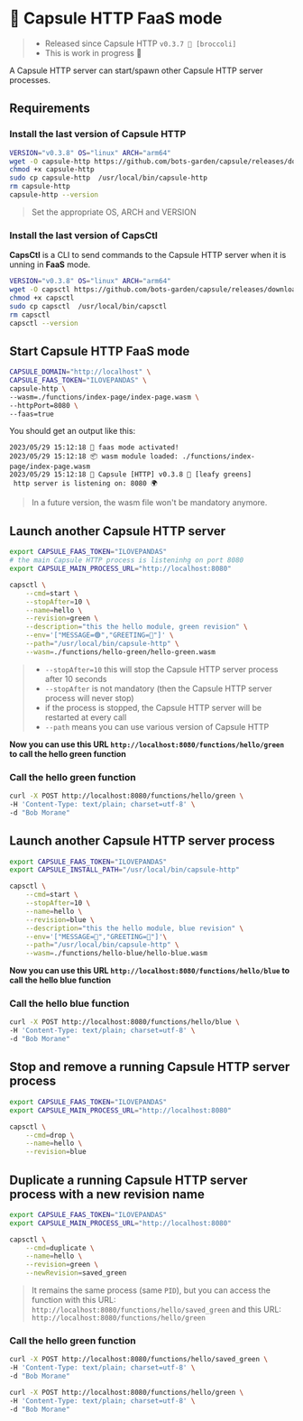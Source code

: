 # 🚀 Capsule HTTP FaaS mode

> - Released since Capsule HTTP `v0.3.7 🥦 [broccoli]`
> - This is work in progress 🚧

A Capsule HTTP server can start/spawn other Capsule HTTP server processes.

## Requirements

### Install the last version of Capsule HTTP

```bash
VERSION="v0.3.8" OS="linux" ARCH="arm64"
wget -O capsule-http https://github.com/bots-garden/capsule/releases/download/${VERSION}/capsule-http-${VERSION}-${OS}-${ARCH}
chmod +x capsule-http
sudo cp capsule-http  /usr/local/bin/capsule-http
rm capsule-http
capsule-http --version
```
> Set the appropriate OS, ARCH and VERSION

### Install the last version of CapsCtl

**CapsCtl** is a CLI to send commands to the Capsule HTTP server when it is unning in **FaaS** mode.

```bash
VERSION="v0.3.8" OS="linux" ARCH="arm64"
wget -O capsctl https://github.com/bots-garden/capsule/releases/download/${VERSION}/capsctl-${VERSION}-${OS}-${ARCH}
chmod +x capsctl
sudo cp capsctl  /usr/local/bin/capsctl
rm capsctl
capsctl --version
```

## Start Capsule HTTP FaaS mode

```bash
CAPSULE_DOMAIN="http://localhost" \
CAPSULE_FAAS_TOKEN="ILOVEPANDAS" \
capsule-http \
--wasm=./functions/index-page/index-page.wasm \
--httpPort=8080 \
--faas=true
```

You should get an output like this:
```
2023/05/29 15:12:18 🚀 faas mode activated!
2023/05/29 15:12:18 📦 wasm module loaded: ./functions/index-page/index-page.wasm
2023/05/29 15:12:18 💊 Capsule [HTTP] v0.3.8 🥬 [leafy greens]
 http server is listening on: 8080 🌍
```

> In a future version, the wasm file won't be mandatory anymore.

## Launch another Capsule HTTP server

```bash
export CAPSULE_FAAS_TOKEN="ILOVEPANDAS"
# the main Capsule HTTP process is listeninhg on port 8080
export CAPSULE_MAIN_PROCESS_URL="http://localhost:8080" 

capsctl \
    --cmd=start \
    --stopAfter=10 \
    --name=hello \
    --revision=green \
    --description="this the hello module, green revision" \
    --env='["MESSAGE=🟢","GREETING=🤗"]' \
    --path="/usr/local/bin/capsule-http" \
    --wasm=./functions/hello-green/hello-green.wasm
```
> - `--stopAfter=10` this will stop the Capsule HTTP server process after 10 seconds
> - `--stopAfter` is not mandatory (then the Capsule HTTP server process will never stop)
> - if the process is stopped, the Capsule HTTP server will be restarted at every call
> - `--path` means you can use various version of Capsule HTTP

**Now you can use this URL `http://localhost:8080/functions/hello/green` to call the hello green function**

### Call the hello green function

```bash
curl -X POST http://localhost:8080/functions/hello/green \
-H 'Content-Type: text/plain; charset=utf-8' \
-d "Bob Morane"
```

## Launch another Capsule HTTP server process

```bash
export CAPSULE_FAAS_TOKEN="ILOVEPANDAS"
export CAPSULE_INSTALL_PATH="/usr/local/bin/capsule-http"

capsctl \
    --cmd=start \
    --stopAfter=10 \
    --name=hello \
    --revision=blue \
    --description="this the hello module, blue revision" \
    --env='["MESSAGE=🔵","GREETING=🎉"]'\
    --path="/usr/local/bin/capsule-http" \
    --wasm=./functions/hello-blue/hello-blue.wasm
```

**Now you can use this URL `http://localhost:8080/functions/hello/blue` to call the hello blue function**

### Call the hello blue function

```bash
curl -X POST http://localhost:8080/functions/hello/blue \
-H 'Content-Type: text/plain; charset=utf-8' \
-d "Bob Morane"
```

## Stop and remove a running Capsule HTTP server process

```bash
export CAPSULE_FAAS_TOKEN="ILOVEPANDAS"
export CAPSULE_MAIN_PROCESS_URL="http://localhost:8080"

capsctl \
    --cmd=drop \
    --name=hello \
    --revision=blue
```

## Duplicate a running Capsule HTTP server process with a new revision name

```bash
export CAPSULE_FAAS_TOKEN="ILOVEPANDAS"
export CAPSULE_MAIN_PROCESS_URL="http://localhost:8080" 

capsctl \
    --cmd=duplicate \
    --name=hello \
    --revision=green \
    --newRevision=saved_green
```
> It remains the same process (same `PID`), but you can access the function with this URL: `http://localhost:8080/functions/hello/saved_green` and this URL: `http://localhost:8080/functions/hello/green`

### Call the hello green function

```bash
curl -X POST http://localhost:8080/functions/hello/saved_green \
-H 'Content-Type: text/plain; charset=utf-8' \
-d "Bob Morane"

curl -X POST http://localhost:8080/functions/hello/green \
-H 'Content-Type: text/plain; charset=utf-8' \
-d "Bob Morane"
```
